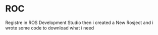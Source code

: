# ROC
Registre in ROS Development Studio then i created a New Rosject and i wrote some code to download what i need 
